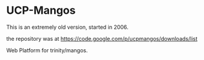 UCP-Mangos
==========

This is an extremely old version, started in 2006. 

the repository was at https://code.google.com/p/ucpmangos/downloads/list

Web Platform for trinity/mangos. 
